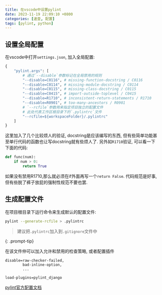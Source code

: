 ```yaml
---
title: 在vscode中设置pylint
date: 2023-11-19 22:09:10 +0800
categories: [速查, 配置]
tags: [pylint, python]
---
```


## 设置全局配置

在vscode中打开`settings.json`, 加入全局配置:

```python
{
    "pylint.args": [
        # 通过`--disable`参数标记在全局禁用的规则
        "--disable=C0116", # missing-function-docstring / C0116
        "--disable=C0114", # missing-module-docstring / C0114
        "--disable=C0115", # missing-class-docstring / C0115
        "--disable=C0415", # import-outside-toplevel / C0415
        "--disable=R1710", # inconsistent-return-statements / R1710
        "--disable=R0901", # too-many-ancestors / R0901
        # `--rcfile`参数用来指定项目独立的配置文件
        # 此处代表工作区根目录下的`.pylintrc`文件
        "--rcfile=${workspaceFolder}/.pylintrc"
    ]
}
```

这里加入了几个比较烦人的验证, docstring是应该编写的东西, 但有些简单功能甚至单行代码的函数也让写docstring就有些烦人了. 另外如`R1710`验证, 可以看一下下面的代码:

```python
def func(num):
    if num > 0:
        return True
```

如果没有禁用R1710,那么就必须在if外面再写一个`return False`. 代码规范是好事, 但有些脱了裤子放屁的强制性规范不要也罢.

## 生成配置文件

在项目根目录下运行命令来生成默认的配置文件:

```bash
pylint --generate-rcfile > .pylintrc
```

> 建议把`.pylintrc`加入到`.gitignore`文件中
>
{: .prompt-tip}

在该文件仲可以加入允许和禁用的检查策略, 或者配置插件

```text
disable=raw-checker-failed,
        bad-inline-option,
        ...

load-plugins=pylint_django        
```

[pylint官方配置文档](https://pylint.pycqa.org/en/latest/user_guide/configuration/all-options.html#)
